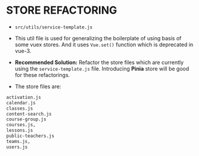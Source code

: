 # STORE REFACTORING

- `src/utils/service-template.js`
- This util file is used for generalizing the boilerplate of using basis of some vuex stores. And it uses `Vue.set()` function which is deprecated in vue-3.

- **Recommended Solution:** Refactor the store files which are currently using the `service-template.js` file. Introducing **Pinia** store will be good for these refactorings.

- The store files are:

```sh
activation.js
calendar.js
classes.js
content-search.js
course-group.js
courses.js,
lessons.js
public-teachers.js
teams.js,
users.js
```
